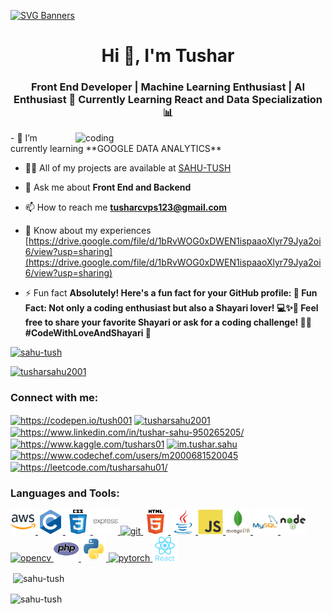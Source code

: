 [![SVG Banners](https://svg-banners.vercel.app/api?type=typeWriter&text1=Tushar%20Sahu%20👨‍💻&width=800&height=400)](https://github.com/Akshay090/svg-banners)
<h1 align="center">Hi 👋, I'm Tushar</h1>
<h3 align="center">Front End Developer | Machine Learning Enthusiast | AI Enthusiast 🚀 Currently Learning React and Data Specialization 📊</h3>

<img align="right" alt="coding" width="400" src="https://user-images.githubusercontent.com/74038190/225813708-98b745f2-7d22-48cf-9150-083f1b00d6c9.gif">
- 🌱 I’m currently learning **GOOGLE DATA ANALYTICS**

- 👨‍💻 All of my projects are available at [SAHU-TUSH](SAHU-TUSH)

- 💬 Ask me about **Front End and Backend**

- 📫 How to reach me **tusharcvps123@gmail.com**

- 📄 Know about my experiences [https://drive.google.com/file/d/1bRvWOG0xDWEN1ispaaoXlyr79Jya2oi6/view?usp=sharing](https://drive.google.com/file/d/1bRvWOG0xDWEN1ispaaoXlyr79Jya2oi6/view?usp=sharing)

- ⚡ Fun fact **Absolutely! Here's a fun fact for your GitHub profile: 🌟 Fun Fact: Not only a coding enthusiast but also a Shayari lover! 💻✨📜 Feel free to share your favorite Shayari or ask for a coding challenge! 🚀📝 #CodeWithLoveAndShayari 💖**

<p align="left"> <a href="https://github.com/ryo-ma/github-profile-trophy"><img src="https://github-profile-trophy.vercel.app/?username=sahu-tush" alt="sahu-tush" /></a> </p>

<p align="left"> <a href="https://twitter.com/tusharsahu2001" target="blank"><img src="https://img.shields.io/twitter/follow/tusharsahu2001?logo=twitter&style=for-the-badge" alt="tusharsahu2001" /></a> </p>



<h3 align="left">Connect with me:</h3>
<p align="left">
<a href="https://codepen.io/https://codepen.io/tush001" target="blank"><img align="center" src="https://raw.githubusercontent.com/rahuldkjain/github-profile-readme-generator/master/src/images/icons/Social/codepen.svg" alt="https://codepen.io/tush001" height="30" width="40" /></a>
<a href="https://twitter.com/tusharsahu2001" target="blank"><img align="center" src="https://raw.githubusercontent.com/rahuldkjain/github-profile-readme-generator/master/src/images/icons/Social/twitter.svg" alt="tusharsahu2001" height="30" width="40" /></a>
<a href="https://linkedin.com/in/https://www.linkedin.com/in/tushar-sahu-950265205/" target="blank"><img align="center" src="https://raw.githubusercontent.com/rahuldkjain/github-profile-readme-generator/master/src/images/icons/Social/linked-in-alt.svg" alt="https://www.linkedin.com/in/tushar-sahu-950265205/" height="30" width="40" /></a>
<a href="https://kaggle.com/https://www.kaggle.com/tushars01" target="blank"><img align="center" src="https://raw.githubusercontent.com/rahuldkjain/github-profile-readme-generator/master/src/images/icons/Social/kaggle.svg" alt="https://www.kaggle.com/tushars01" height="30" width="40" /></a>
<a href="https://instagram.com/im.tushar.sahu" target="blank"><img align="center" src="https://raw.githubusercontent.com/rahuldkjain/github-profile-readme-generator/master/src/images/icons/Social/instagram.svg" alt="im.tushar.sahu" height="30" width="40" /></a>
<a href="https://www.codechef.com/users/https://www.codechef.com/users/m2000681520045" target="blank"><img align="center" src="https://cdn.jsdelivr.net/npm/simple-icons@3.1.0/icons/codechef.svg" alt="https://www.codechef.com/users/m2000681520045" height="30" width="40" /></a>
<a href="https://www.leetcode.com/https://leetcode.com/tusharsahu01/" target="blank"><img align="center" src="https://raw.githubusercontent.com/rahuldkjain/github-profile-readme-generator/master/src/images/icons/Social/leet-code.svg" alt="https://leetcode.com/tusharsahu01/" height="30" width="40" /></a>
</p>

<h3 align="left">Languages and Tools:</h3>
<p align="left"> <a href="https://aws.amazon.com" target="_blank" rel="noreferrer"> <img src="https://raw.githubusercontent.com/devicons/devicon/master/icons/amazonwebservices/amazonwebservices-original-wordmark.svg" alt="aws" width="40" height="40"/> </a> <a href="https://www.cprogramming.com/" target="_blank" rel="noreferrer"> <img src="https://raw.githubusercontent.com/devicons/devicon/master/icons/c/c-original.svg" alt="c" width="40" height="40"/> </a> <a href="https://www.w3schools.com/css/" target="_blank" rel="noreferrer"> <img src="https://raw.githubusercontent.com/devicons/devicon/master/icons/css3/css3-original-wordmark.svg" alt="css3" width="40" height="40"/> </a> <a href="https://expressjs.com" target="_blank" rel="noreferrer"> <img src="https://raw.githubusercontent.com/devicons/devicon/master/icons/express/express-original-wordmark.svg" alt="express" width="40" height="40"/> </a> <a href="https://git-scm.com/" target="_blank" rel="noreferrer"> <img src="https://www.vectorlogo.zone/logos/git-scm/git-scm-icon.svg" alt="git" width="40" height="40"/> </a> <a href="https://www.w3.org/html/" target="_blank" rel="noreferrer"> <img src="https://raw.githubusercontent.com/devicons/devicon/master/icons/html5/html5-original-wordmark.svg" alt="html5" width="40" height="40"/> </a> <a href="https://www.java.com" target="_blank" rel="noreferrer"> <img src="https://raw.githubusercontent.com/devicons/devicon/master/icons/java/java-original.svg" alt="java" width="40" height="40"/> </a> <a href="https://developer.mozilla.org/en-US/docs/Web/JavaScript" target="_blank" rel="noreferrer"> <img src="https://raw.githubusercontent.com/devicons/devicon/master/icons/javascript/javascript-original.svg" alt="javascript" width="40" height="40"/> </a> <a href="https://www.mongodb.com/" target="_blank" rel="noreferrer"> <img src="https://raw.githubusercontent.com/devicons/devicon/master/icons/mongodb/mongodb-original-wordmark.svg" alt="mongodb" width="40" height="40"/> </a> <a href="https://www.mysql.com/" target="_blank" rel="noreferrer"> <img src="https://raw.githubusercontent.com/devicons/devicon/master/icons/mysql/mysql-original-wordmark.svg" alt="mysql" width="40" height="40"/> </a> <a href="https://nodejs.org" target="_blank" rel="noreferrer"> <img src="https://raw.githubusercontent.com/devicons/devicon/master/icons/nodejs/nodejs-original-wordmark.svg" alt="nodejs" width="40" height="40"/> </a> <a href="https://opencv.org/" target="_blank" rel="noreferrer"> <img src="https://www.vectorlogo.zone/logos/opencv/opencv-icon.svg" alt="opencv" width="40" height="40"/> </a> <a href="https://www.php.net" target="_blank" rel="noreferrer"> <img src="https://raw.githubusercontent.com/devicons/devicon/master/icons/php/php-original.svg" alt="php" width="40" height="40"/> </a> <a href="https://www.python.org" target="_blank" rel="noreferrer"> <img src="https://raw.githubusercontent.com/devicons/devicon/master/icons/python/python-original.svg" alt="python" width="40" height="40"/> </a> <a href="https://pytorch.org/" target="_blank" rel="noreferrer"> <img src="https://www.vectorlogo.zone/logos/pytorch/pytorch-icon.svg" alt="pytorch" width="40" height="40"/> </a> <a href="https://reactjs.org/" target="_blank" rel="noreferrer"> <img src="https://raw.githubusercontent.com/devicons/devicon/master/icons/react/react-original-wordmark.svg" alt="react" width="40" height="40"/> </a> </p>



<p>&nbsp;<img align="center" src="https://github-readme-stats.vercel.app/api?username=sahu-tush&show_icons=true&locale=en" alt="sahu-tush" /></p>

<p><img align="center" src="https://github-readme-streak-stats.herokuapp.com/?user=sahu-tush&" alt="sahu-tush" /></p>
